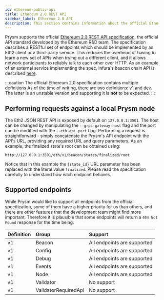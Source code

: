 ```yaml
---
id: ethereum-public-api
title: Ethereum 2.0 REST API
sidebar_label: Ethereum 2.0 API 
description: This section contains information about the official Ethereum 2.0 REST API.
---
```


Prysm supports the official [Ethereum 2.0 REST API specification](https://ethereum.github.io/eth2.0-APIs/?urls.primaryName=v1), the official API standard developed by the Ethereum R&D team. The specification describes a RESTful set of endpoints which should be implemented by an Eth2 client or a third-party service. This reduces the overhead of having to learn a new set of APIs when trying out a different client, and it allows network participants to reliably talk to each other over HTTP. As an example of an external service implementing the spec, Infura's beacon chain API is described [here](https://infura.io/docs/eth2#tag/Beacon).

:::caution The official Ethereum 2.0 specification contains multiple definitions
As of the time of writing, there are two definitions: [v1](https://ethereum.github.io/eth2.0-APIs/?urls.primaryName=v1) and [dev](https://ethereum.github.io/eth2.0-APIs/?urls.primaryName=dev). The latter is an unstable version and supporting it is **not** to be expected.
:::

## Performing requests against a local Prysm node

The Eth2 JSON REST API is exposed by default on `127.0.0.1:3501`. The host can be changed by manipulating the `--grpc-gateway-host` flag and the port can be modified with the `--eth-api-port` flag. Performing a request is straightforward - simply concatenate the Prysm's API endpoint with the API's URL, providing any required URL and query parameters. As an example, the finalized state's root can be obtained using:
```
http://127.0.0.1:3501/eth/v1/beacon/states/finalized/root
```
Notice that in this example the `{state_id}` URL parameter has been replaced with the literal value `finalized`. Please read the specification carefully to understand how each endpoint behaves.

## Supported endpoints

While Prysm would like to support all endpoints from the official specification, some of them have a higher priority for us than others, and there are other features that the development team might find more important. Therefore it is plausible that some endpoints will return a `404 Not Found` response for the time being.

| Definition | Group | Support |
| :--- | :--- | :--- |
| v1 | Beacon | All endpoints are supported |
| v1 | Config | All endpoints are supported |
| v1 | Debug | All endpoints are supported |
| v1 | Events | All endpoints are supported |
| v1 | Node | All endpoints are supported |
| v1 | Validator | No support |
| v1 | ValidatorRequiredApi | No support |